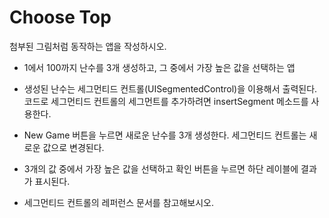 #  Choose Top

첨부된 그림처럼 동작하는 앱을 작성하시오.

- 1에서 100까지 난수를 3개 생성하고, 그 중에서 가장 높은 값을 선택하는 앱

- 생성된 난수는 세그먼티드 컨트롤(UISegmentedControl)을 이용해서 출력된다. 코드로 세그먼티드 컨트롤의 세그먼트를 추가하려면 insertSegment 메소드를 사용한다.

- New Game 버튼을 누르면 새로운 난수를 3개 생성한다. 세그먼티드 컨트롤는 새로운 값으로 변경된다.

- 3개의 값 중에서 가장 높은 값을 선택하고 확인 버튼을 누르면 하단 레이블에 결과가 표시된다.

- 세그먼티드 컨트롤의 레퍼런스 문서를 참고해보시오.
